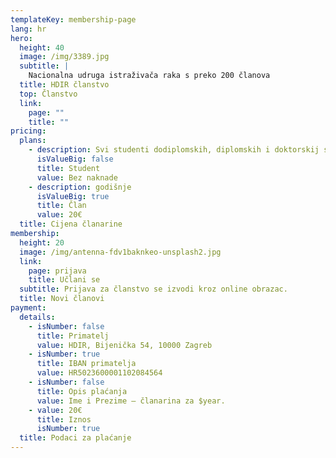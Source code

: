 ```yaml
---
templateKey: membership-page
lang: hr
hero:
  height: 40
  image: /img/3389.jpg
  subtitle: |
    Nacionalna udruga istraživača raka s preko 200 članova
  title: HDIR članstvo
  top: Članstvo
  link:
    page: ""
    title: ""
pricing:
  plans:
    - description: Svi studenti dodiplomskih, diplomskih i doktorskij studija te nezaposleni
      isValueBig: false
      title: Student
      value: Bez naknade
    - description: godišnje
      isValueBig: true
      title: Član
      value: 20€
  title: Cijena članarine
membership:
  height: 20
  image: /img/antenna-fdv1baknkeo-unsplash2.jpg
  link:
    page: prijava
    title: Učlani se
  subtitle: Prijava za članstvo se izvodi kroz online obrazac.
  title: Novi članovi
payment:
  details:
    - isNumber: false
      title: Primatelj
      value: HDIR, Bijenička 54, 10000 Zagreb
    - isNumber: true
      title: IBAN primatelja
      value: HR5023600001102084564
    - isNumber: false
      title: Opis plaćanja
      value: Ime i Prezime – članarina za $year.
    - value: 20€
      title: Iznos
      isNumber: true
  title: Podaci za plaćanje
---
```

